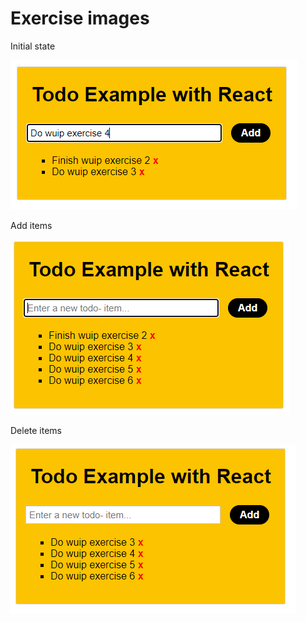 # Exercise images

Initial state  

![initial state](start.png)  

Add items

![add items](add.png)  

Delete items  

![delete items](delete.png)